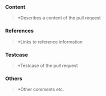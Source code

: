 ### Content
> *Describes a content of the pull request

### References
> *Links to reference information

### Testcase
> *Testcase of the pull request

### Others
> *Other comments etc.
